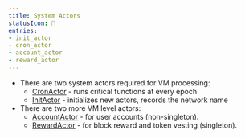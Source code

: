 ```yaml
---
title: System Actors
statusIcon: 🔁
entries:
- init_actor
- cron_actor
- account_actor
- reward_actor
---
```


- There are two system actors required for VM processing:
  - [CronActor](#CronActor) - runs critical functions at every epoch
  - [InitActor](#InitActor) - initializes new actors, records the network name
- There are two more VM level actors:
  - [AccountActor](#AccountActor) - for user accounts (non-singleton).
  - [RewardActor](#RewardActor) - for block reward and token vesting (singleton).
